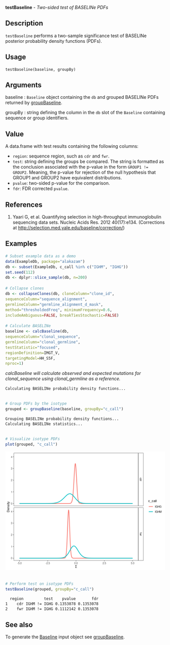 **testBaseline** - *Two-sided test of BASELINe PDFs*

Description
--------------------

`testBaseline` performs a two-sample significance test of BASELINe 
posterior probability density functions (PDFs).


Usage
--------------------
```
testBaseline(baseline, groupBy)
```

Arguments
-------------------

baseline
:   `Baseline` object containing the `db` and grouped 
BASELINe PDFs returned by [groupBaseline](groupBaseline.md).

groupBy
:   string defining the column in the `db` slot of the 
`Baseline` containing sequence or group identifiers.




Value
-------------------

A data.frame with test results containing the following columns:

+ `region`:  sequence region, such as `cdr` and `fwr`.
+ `test`:    string defining the groups be compared. The
string is formatted as the conclusion associated with the
p-value in the form `GROUP1 != GROUP2`. Meaning,
the p-value for rejection of the null hypothesis that 
GROUP1 and GROUP2 have equivalent distributions.
+ `pvalue`:  two-sided p-value for the comparison.
+ `fdr`:     FDR corrected `pvalue`.



References
-------------------


1. Yaari G, et al. Quantifying selection in high-throughput immunoglobulin 
sequencing data sets. 
Nucleic Acids Res. 2012 40(17):e134. 
(Corrections at http://selection.med.yale.edu/baseline/correction/)
 



Examples
-------------------

```R
# Subset example data as a demo
data(ExampleDb, package="alakazam")
db <- subset(ExampleDb, c_call %in% c("IGHM", "IGHG"))
set.seed(112)
db <- dplyr::slice_sample(db, n=200)

# Collapse clones
db <- collapseClones(db, cloneColumn="clone_id",
sequenceColumn="sequence_alignment",
germlineColumn="germline_alignment_d_mask",
method="thresholdedFreq", minimumFrequency=0.6,
includeAmbiguous=FALSE, breakTiesStochastic=FALSE)

# Calculate BASELINe
baseline <- calcBaseline(db, 
sequenceColumn="clonal_sequence",
germlineColumn="clonal_germline", 
testStatistic="focused",
regionDefinition=IMGT_V,
targetingModel=HH_S5F,
nproc=1)

```

*calcBaseline will calculate observed and expected mutations for clonal_sequence using clonal_germline as a reference.*
```
Calculating BASELINe probability density functions...

```


```R

# Group PDFs by the isotype
grouped <- groupBaseline(baseline, groupBy="c_call")

```


```
Grouping BASELINe probability density functions...
Calculating BASELINe statistics...

```


```R

# Visualize isotype PDFs
plot(grouped, "c_call")

```

![7](testBaseline-7.png)

```R

# Perform test on isotype PDFs
testBaseline(grouped, groupBy="c_call")

```


```
  region         test    pvalue       fdr
1    cdr IGHM != IGHG 0.1353078 0.1353078
2    fwr IGHM != IGHG 0.1112142 0.1353078

```



See also
-------------------

To generate the [Baseline](Baseline-class.md) input object see [groupBaseline](groupBaseline.md).






